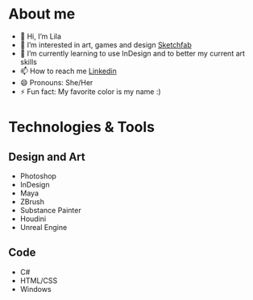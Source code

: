 # About me
- 👋 Hi, I’m Lila
- 👀 I’m interested in art, games and design [Sketchfab](https://sketchfab.com/LilaMatten)
- 🌱 I’m currently learning to use InDesign and to better my current art skills
- 📫 How to reach me [Linkedin](https://www.linkedin.com/in/lila-matten/)
- 😄 Pronouns: She/Her
- ⚡ Fun fact: My favorite color is my name :)

# Technologies & Tools
## Design and Art
- Photoshop
- InDesign
- Maya
- ZBrush
- Substance Painter
- Houdini
- Unreal Engine

## Code
- C#
- HTML/CSS
- Windows
<!---
lilamatten/lilamatten is a ✨ special ✨ repository because its `README.md` (this file) appears on your GitHub profile.
You can click the Preview link to take a look at your changes.
--->
